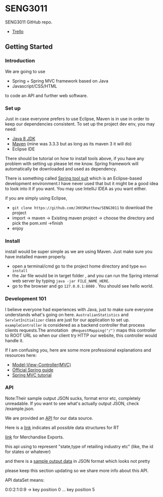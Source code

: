 # SENG3011
SENG3011 GitHub repo.

- [Trello](https://trello.com/teamrocket201)
## Getting Started
### Introduction
We are going to use

- Spring + Spring MVC framework based on Java
- Javascript/CSS/HTML

to code an API and further web software.

### Set up
Just in case everyone prefers to use Eclipse, Maven is in use in order to keep our dependencies consistent.
To set up the project dev env, you may need:
- [Java 8 JDK](http://www.oracle.com/technetwork/java/javase/downloads/jdk8-downloads-2133151.html)
- [Maven](https://maven.apache.org/download.cgi) (mine was 3.3.3 but as long as its maven 3 it will do)
- Eclipse IDE

There should be tutorial on how to install tools above, if you have any problem with setting up please let me know.
Spring framework will automatically be downloaded and used as dependency. 

There is something called [Spring tool suit](https://spring.io/tools/sts) which is an Eclipse-based development environment.I have never used that but it might be a good idea to look into it if you want.
You may use IntelliJ IDEA as you want either.

if you are simply using Eclipse,

- `git clone https://github.com/JHXSMatthew/SENG3011` to download the project
- import -> maven -> Existing maven project -> choose the directory and pick the pom.xml ->finish
- enjoy
 
### Install

install would be super simple as we are using Maven. 
Just make sure you have installed maven properly.
- open a terminal/cmd go to the project home directory and type `mvn install`
- the Jar file would be in target folder , and you can run the Spring internal web server by typing
`java -jar FILE_NAME_HERE`. 
- go to the browser and go `127.0.0.1:8080` . You should see hello world. 

### Development 101

I believe everyone had experiences with Java,  just to make sure everyone understands what's going on here.
`AustralianStatistics` and `ServletInitializer` class are just for our application to set up.
`exampleController` is considered as a backend controller that process clients requests.The annotation
` @RequestMapping("/")` maps this controller to ROOT URL so when our client try HTTP our website, this controller 
would handle it.

If I am confusing you, here are some more professional explanations and resources here:

- [Model-View-Controller(MVC)](https://en.wikipedia.org/wiki/Model%E2%80%93view%E2%80%93controller)
- [Official Spring guide](https://spring.io/guides)
- [Spring MVC tutorial](http://www.mkyong.com/tutorials/spring-mvc-tutorials/)

### API


Note:Their sample output JSON sucks, format error etc, completely unreadable. If you want to see what's actually output JSON, check /example.json.


We are provided an [API](http://stat.data.abs.gov.au/) for our data source.

Here is a [link](http://stat.data.abs.gov.au/restsdmx/sdmx.ashx/GetDataStructure/RT) indicates all possible data structures for RT

[link](http://stat.data.abs.gov.au/restsdmx/sdmx.ashx/GetDataStructure/MERCH_EXP) for Merchandise Exports.


this api using to represent "state,type of retailing industry etc"
(like, the id for states or whatever) 

and there is a [sample output data](http://stat.data.abs.gov.au/sdmx-json/data/RT/0.2+1.20+41+42+04+05+06+43+44+45+46.10+20+30.M/all?startTime=2016-02&endTime=2017-01&dimensionAtObservation=allDimensions) in JSON format which looks not pretty

please keep this section updating so we share more info about this API.

API dataSet means:

0:0:2:1:0:9 ->
key position 0 ... key position 5
